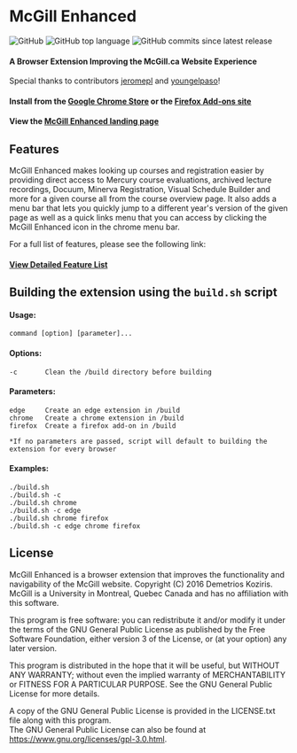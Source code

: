 # McGill Enhanced

![GitHub](https://img.shields.io/github/license/demetrios-koziris/mcgillenhanced.svg)
![GitHub top language](https://img.shields.io/github/languages/top/demetrios-koziris/McGillEnhanced.svg)
![GitHub commits since latest release](https://img.shields.io/github/commits-since/demetrios-koziris/McGillEnhanced/latest.svg) 


#### A Browser Extension Improving the McGill.ca Website Experience

Special thanks to contributors [jeromepl](https://github.com/jeromepl) and [youngelpaso](https://github.com/YoungElPaso)!

#### Install from the [Google Chrome Store](https://chrome.google.com/webstore/detail/mcgill-enhanced/jlacaimkacnkhlcgapgakpklnibgfkde?hl=en) or the [Firefox Add-ons site](https://addons.mozilla.org/en-US/firefox/addon/mcgillenhanced/)

#### View the [McGill Enhanced landing page](http://demetrios-koziris.github.io/McGillEnhanced/)


## Features

McGill Enhanced makes looking up courses and registration easier by providing direct access to Mercury course evaluations, archived lecture recordings, Docuum, Minerva Registration, Visual Schedule Builder and more for a given course all from the course overview page. It also adds a menu bar that lets you quickly jump to a different year's version of the given page as well as a quick links menu that you can access by clicking the McGill Enhanced icon in the chrome menu bar. 

For a full list of features, please see the following link:
#### [View Detailed Feature List](http://demetrios-koziris.github.io/McGillEnhanced/features)


## Building the extension using the `build.sh` script
#### Usage:  
```
command [option] [parameter]... 
```
#### Options:  
```
-c       Clean the /build directory before building  
```
#### Parameters:  
```
edge     Create an edge extension in /build  
chrome   Create a chrome extension in /build  
firefox  Create a firefox add-on in /build 
```
```
*If no parameters are passed, script will default to building the extension for every browser
```
#### Examples:
```
./build.sh
./build.sh -c
./build.sh chrome  
./build.sh -c edge  
./build.sh chrome firefox  
./build.sh -c edge chrome firefox  
```


## License

McGill Enhanced is a browser extension that improves the functionality and navigability of the McGill website.
Copyright (C) 2016 Demetrios Koziris. McGill is a University in Montreal, Quebec Canada and has no affiliation with this software.

This program is free software: you can redistribute it and/or modify it under the terms of the GNU General Public License 
as published by the Free Software Foundation, either version 3 of the License, or (at your option) any later version.

This program is distributed in the hope that it will be useful, but WITHOUT ANY WARRANTY; without even the implied 
warranty of MERCHANTABILITY or FITNESS FOR A PARTICULAR PURPOSE.  See the GNU General Public License for more details.

A copy of the GNU General Public License is provided in the LICENSE.txt file along with this program.  
The GNU General Public License can also be found at <https://www.gnu.org/licenses/gpl-3.0.html>.


